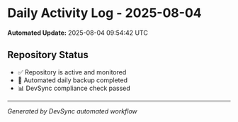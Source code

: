 # Daily Activity Log - 2025-08-04

**Automated Update:** 2025-08-04 09:54:42 UTC

## Repository Status
- ✅ Repository is active and monitored
- 🔄 Automated daily backup completed
- 📊 DevSync compliance check passed

---
*Generated by DevSync automated workflow*
